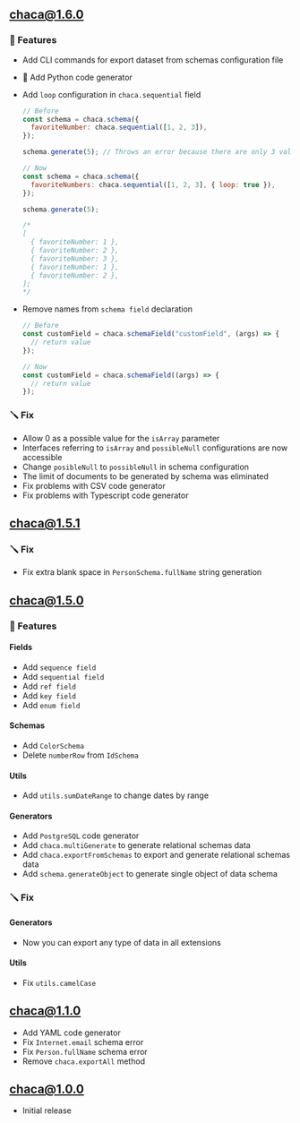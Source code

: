 ## chaca@1.6.0

### 🌚 Features

- Add CLI commands for export dataset from schemas configuration file
- 🐍 Add Python code generator
- Add `loop` configuration in `chaca.sequential` field

  ```js
  // Before
  const schema = chaca.schema({
    favoriteNumber: chaca.sequential([1, 2, 3]),
  });

  schema.generate(5); // Throws an error because there are only 3 values for 5 documents to create

  // Now
  const schema = chaca.schema({
    favoriteNumbers: chaca.sequential([1, 2, 3], { loop: true }),
  });

  schema.generate(5);

  /*
  [
    { favoriteNumber: 1 },
    { favoriteNumber: 2 },
    { favoriteNumber: 3 },
    { favoriteNumber: 1 },
    { favoriteNumber: 2 },
  ];
  */
  ```

- Remove names from `schema field` declaration

  ```js
  // Before
  const customField = chaca.schemaField("customField", (args) => {
    // return value
  });

  // Now
  const customField = chaca.schemaField((args) => {
    // return value
  });
  ```

### 🪛 Fix

- Allow 0 as a possible value for the `isArray` parameter
- Interfaces referring to `isArray` and `possibleNull` configurations are now accessible
- Change `posibleNull` to `possibleNull` in schema configuration
- The limit of documents to be generated by schema was eliminated
- Fix problems with CSV code generator
- Fix problems with Typescript code generator

## chaca@1.5.1

### 🪛 Fix

- Fix extra blank space in `PersonSchema.fullName` string generation

## chaca@1.5.0

### 🌚 Features

#### Fields

- Add `sequence field`
- Add `sequential field`
- Add `ref field`
- Add `key field`
- Add `enum field`

#### Schemas

- Add `ColorSchema`
- Delete `numberRow` from `IdSchema`

#### Utils

- Add `utils.sumDateRange` to change dates by range

#### Generators

- Add `PostgreSQL` code generator
- Add `chaca.multiGenerate` to generate relational schemas data
- Add `chaca.exportFromSchemas` to export and generate relational schemas data
- Add `schema.generateObject` to generate single object of data schema

### 🪛 Fix

#### Generators

- Now you can export any type of data in all extensions

#### Utils

- Fix `utils.camelCase`

## chaca@1.1.0

- Add YAML code generator
- Fix `Internet.email` schema error
- Fix `Person.fullName` schema error
- Remove `chaca.exportAll` method

## chaca@1.0.0

- Initial release
